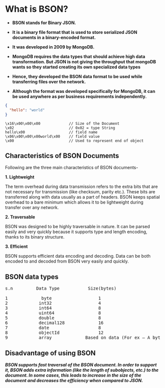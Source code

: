 # What is BSON?

- **BSON stands for Binary JSON.**

- **It is a binary file format that is used to store serialized JSON documents in a binary-encoded format.**

- **It was developed in 2009 by MongoDB.**

- **MongoDB requires the data types that should achieve high data transformation. But JSON is not giving the throughput that mongoDB wants so they started creating its own specialized data types**

- **Hence, they developed the BSON data format to be used while transferring files over the network.**

- **Although the format was developed specifically for MongoDB, it can be used anywhere as per business requirements independently.**

```json
{
  "hello": "world"
}
```

```bson
\x16\x00\x00\x00             // Size of the Document
\x02                         // 0x02 = type String
hello\x00                    // field name
\x06\x00\x00\x00world\x00    // field value
\x00                         // Used to represent end of object
```

## Characteristics of BSON Documents

Following are the three main characteristics of BSON documents-

**1. Lightweight**

The term overhead during data transmission refers to the extra bits that are not necessary for transmission (like checksum, parity etc.). These bits are transferred along with data usually as a part of headers. BSON keeps spatial overhead to a bare minimum which allows it to be lightweight during transfer over any network.

**2. Traversable**

BSON was designed to be highly traversable in nature. It can be parsed easily and very quickly because it supports type and length encoding, thanks to its binary structure.

**3. Efficient**

BSON supports efficient data encoding and decoding. Data can be both encoded to and decoded from BSON very easily and quickly.

## BSON data types

<pre>
s.n         Data Type           Size(bytes)

1             byte                  1
2            int32                  4
3            int64                  8 
4            uint64                 8 
5            double                 8
6            decimal128             16
7            date                   8 
8            objectId               12
9            array             Based on data (For ex – A byte array uses 1 byte)
</pre>

## Disadvantage of using BSON

**_BSON supports fast traversal of the BSON document. In order to support it, BSON adds extra information (like the length of subobjects, etc.) to the document. In some cases, this leads to increase in the size of the document and decreases the efficiency when compared to JSON._**
